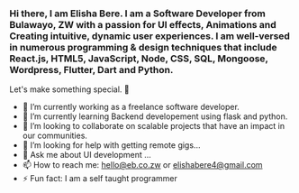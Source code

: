 ### Hi there, I am Elisha Bere. I am a Software Developer from Bulawayo, ZW with a passion for UI effects, Animations and Creating intuitive, dynamic user experiences. I am well-versed in numerous programming & design techniques that include React.js, HTML5, JavaScript, Node, CSS, SQL, Mongoose, Wordpress, Flutter, Dart and Python.

Let's make something special. 👋

- 🔭 I’m currently working as a freelance software developer.
- 🌱 I’m currently learning Backend developement using flask and python.
- 👯 I’m looking to collaborate on scalable projects that have an impact in our communities.
- 🤔 I’m looking for help with getting remote gigs...
- 💬 Ask me about UI development ...
- 📫 How to reach me: hello@eb.co.zw or elishabere4@gmail.com
- ⚡ Fun fact: I am a self taught programmer

